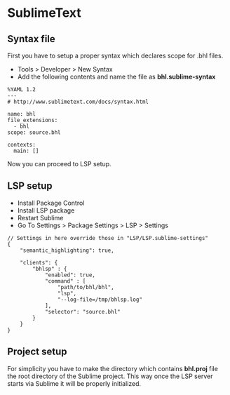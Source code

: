 # SublimeText

## Syntax file

First you have to setup a proper syntax which declares scope for .bhl files. 

* Tools > Developer > New Syntax 
* Add the following contents and name the file as **bhl.sublime-syntax**

```
%YAML 1.2
---
# http://www.sublimetext.com/docs/syntax.html

name: bhl
file_extensions:
  - bhl
scope: source.bhl

contexts:
  main: []
```

Now you can proceed to LSP setup.

## LSP setup

* Install Package Control
* Install LSP package
* Restart Sublime
* Go To Settings > Package Settings > LSP > Settings

```
// Settings in here override those in "LSP/LSP.sublime-settings"
{
	"semantic_highlighting": true,

	"clients": {
		"bhlsp" : {
			"enabled": true,
			"command" : [
				"path/to/bhl/bhl",
				"lsp",
				"--log-file=/tmp/bhlsp.log"
			],
			"selector": "source.bhl"
		}
	}
}
```

## Project setup

For simplicity you have to make the directory which contains **bhl.proj** file the root directory of the Sublime project. 
This way once the LSP server starts via Sublime it will be properly initialized.

